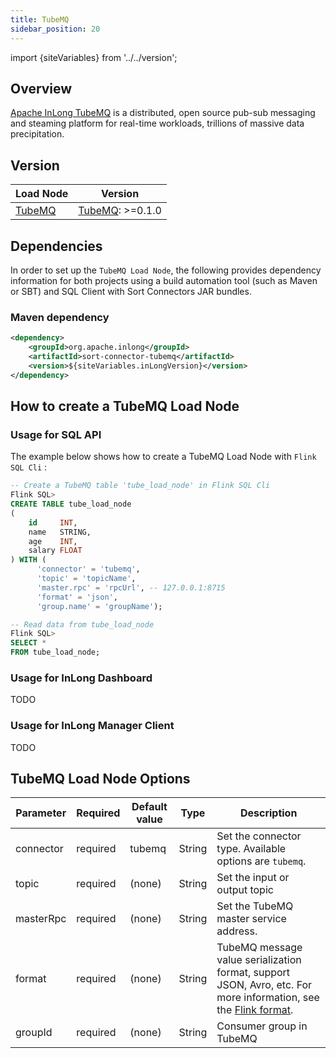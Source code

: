 ```yaml
---
title: TubeMQ
sidebar_position: 20
---
```



import {siteVariables} from '../../version';

## Overview

[Apache InLong TubeMQ](https://inlong.apache.org/docs/modules/tubemq/overview) is a distributed,
open source pub-sub messaging and steaming platform for real-time workloads, trillions of massive
data precipitation.

## Version

| Load Node           | Version                                                                             |
|---------------------|-------------------------------------------------------------------------------------|
| [TubeMQ](./tube.md) | [TubeMQ](https://inlong.apache.org/docs/next/modules/tubemq/overview): >=0.1.0<br/> |

## Dependencies

In order to set up the `TubeMQ Load Node`, the following provides dependency information for both
projects using a
build automation tool (such as Maven or SBT) and SQL Client with Sort Connectors JAR bundles.

### Maven dependency

```xml
<dependency>
    <groupId>org.apache.inlong</groupId>
    <artifactId>sort-connector-tubemq</artifactId>
    <version>${siteVariables.inLongVersion}</version>
</dependency>
```

## How to create a TubeMQ Load Node

### Usage for SQL API

The example below shows how to create a TubeMQ Load Node with `Flink SQL Cli` :

```sql
-- Create a TubeMQ table 'tube_load_node' in Flink SQL Cli
Flink SQL>
CREATE TABLE tube_load_node
(
    id     INT,
    name   STRING,
    age    INT,
    salary FLOAT
) WITH (
      'connector' = 'tubemq',
      'topic' = 'topicName',
      'master.rpc' = 'rpcUrl', -- 127.0.0.1:8715
      'format' = 'json',
      'group.name' = 'groupName');

-- Read data from tube_load_node
Flink SQL>
SELECT *
FROM tube_load_node;
```

### Usage for InLong Dashboard

TODO

### Usage for InLong Manager Client

TODO

## TubeMQ Load Node Options

| Parameter | Required | Default value | Type   | Description                                                                                                                                                                                                           |
|-----------|----------|---------------|--------|-----------------------------------------------------------------------------------------------------------------------------------------------------------------------------------------------------------------------|
| connector | required | tubemq        | String | Set the connector type. Available options are `tubemq`.                                                                                                                                                               |
| topic     | required | (none)        | String | Set the input or output topic                                                                                                                                                                                         |
| masterRpc | required | (none)        | String | Set the TubeMQ master service address.                                                                                                                                                                                |
| format    | required | (none)        | String | TubeMQ message value serialization format, support JSON, Avro, etc. For more information, see the [Flink format](https://nightlies.apache.org/flink/flink-docs-release-1.15/docs/connectors/table/formats/overview/). |
| groupId   | required | (none)        | String | Consumer group in TubeMQ                                                                                                                                                                                              |
